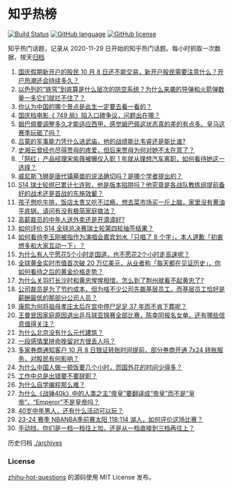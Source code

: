 # 知乎热榜
[![Build Status](https://github.com/ToWeLong/zhihu-hot-questions/workflows/CI/badge.svg)](https://github.com/ToWeLong/zhihu-hot-questions/actions)
[![GitHub language](https://img.shields.io/badge/language-golang-orange.svg)](https://golang.org/)
[![GitHub license](https://img.shields.io/github/license/ToWeLong/zhihu-hot-questions)](https://github.com/ToWeLong/zhihu-hot-questions/blob/main/LICENSE)

知乎热门话题，记录从 2020-11-29 日开始的知乎热门话题。每小时抓取一次数据，按天[归档](./archives)

<!-- BEGIN -->

1. [国庆假期新开户的股民 10 月 8 日还不能交易，新开户股民需要注意什么？开户热潮还会持续多久？](https://www.zhihu.com/question/767276412)
1. [以色列的“铁穹”到底算是什么层次的防空系统？为什么来袭的导弹和火箭弹数量一多它们就拦不住了？](https://www.zhihu.com/question/747829576)
1. [你认为中国的哪个景点是此生一定要去看一看的？](https://www.zhihu.com/question/665737961)
1. [国庆档电影《 749 局》陷入口碑争议，问题出在哪？](https://www.zhihu.com/question/728854652)
1. [姆巴佩要调整多久才能适应西甲，感觉姆巴佩这状态真的差的有点多。皇马这赛季玩砸了吗？](https://www.zhihu.com/question/667859938)
1. [吕蒙的军事能力凭什么进武庙，他的战绩能比韦睿还是能比谁?](https://www.zhihu.com/question/477350195)
1. [史湘云曾经也尽得贾母的疼爱，但后来贾母为何对她不太在意了？](https://www.zhihu.com/question/664974509)
1. [「网红」产品经理宋紫薇被曝仅入职 1 年就从理想汽车离职，如何看待她这一选择？](https://www.zhihu.com/question/759990294)
1. [威尼斯飞狮是唐代镇墓兽的说法确切吗？是哪个学者提出的？](https://www.zhihu.com/question/760719147)
1. [S14 瑞士轮烬已累计七连败，他是版本陷阱吗？他究竟是各战队教练组提前备好的战术还是首战的东施效颦？](https://www.zhihu.com/question/766753543)
1. [孩子想吃牛排，饭店太贵又吃不过瘾，想去菜市场买一斤上脑，家里没有黄油平底锅，请问有没有极简家庭做法？](https://www.zhihu.com/question/361215171)
1. [高薪裁员的中年人送外卖还是开滴滴好?](https://www.zhihu.com/question/614736801)
1. [如何评价 S14 全球总决赛瑞士轮第四轮抽签结果？](https://www.zhihu.com/question/773080310)
1. [如何看待李玉刚被指作为演唱会嘉宾划水「只唱了 8 个字」，本人道歉「初衷想多和大家互动一下」？](https://www.zhihu.com/question/752060060)
1. [为什么有人宁愿花5个小时走国道，也不愿花2个小时走高速呢？](https://www.zhihu.com/question/662017658)
1. [全球黄金实时市值首次破 20 万亿美元，从业者称「每天都在见证历史」，你如何看待之后的黄金价格走势？](https://www.zhihu.com/question/757771123)
1. [为什么关羽打长沙时和黄忠惺惺相惜，怎么到了荆州就看不起黄忠了?](https://www.zhihu.com/question/548378741)
1. [公司裁员是为了节约成本，但为啥不少公司先裁基层员工，而基层员工恰好是薪酬最低的那部分公司人员？](https://www.zhihu.com/question/739397731)
1. [康熙为何将祖母孝庄太后在宫中停尸足足 37 年而不肯下葬呢？](https://www.zhihu.com/question/499221047)
1. [王曼昱因家庭原因退出乒乓球亚锦赛全部比赛，陈幸同报名女单，还有哪些信息值得关注？](https://www.zhihu.com/question/769960139)
1. [为什么北京没有什么元代建筑？](https://www.zhihu.com/question/36083684)
1. [一段感情里拼命挽留对方很丢人吗？](https://www.zhihu.com/question/668116598)
1. [多家券商通知客户 10 月 8 日银证转账时间提前，部分券商开通 7x24 转账服务，对股民有何影响？](https://www.zhihu.com/question/771371317)
1. [为什么中国人做一顿饭要几个小时，而国外花的时间少得多？](https://www.zhihu.com/question/28655927)
1. [工作中总是出错要不要辞职？](https://www.zhihu.com/question/738179508)
1. [为什么自学编程那么难？](https://www.zhihu.com/question/636216382)
1. [为什么《战锤40k》中的人类之主“帝皇”要翻译成“帝皇”而不是“皇帝”，“Emperor”不是皇帝吗？](https://www.zhihu.com/question/664487666)
1. [40岁中年男人，还有什么活动可以玩？](https://www.zhihu.com/question/585551538)
1. [23-24 赛季 NBANBA季前赛太阳 118:114 湖人，如何评价这场比赛？](https://www.zhihu.com/question/767211274)
1. [手动挡，你们是一档一档往上加，还是从一档直接到三档再往上？](https://www.zhihu.com/question/652616004)

<!-- END -->

历史归档 [./archives](./archives)


### License
[zhihu-hot-questions](https://github.com/towelong/zhihu-hot-questions) 的源码使用 MIT License 发布。